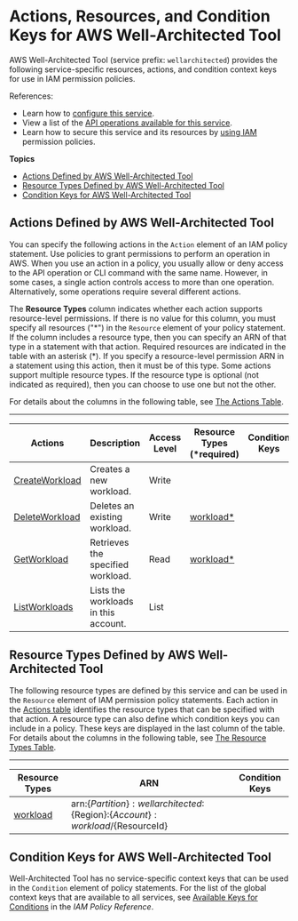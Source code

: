 # Actions, Resources, and Condition Keys for AWS Well\-Architected Tool<a name="list_awswell-architectedtool"></a>

AWS Well\-Architected Tool \(service prefix: `wellarchitected`\) provides the following service\-specific resources, actions, and condition context keys for use in IAM permission policies\.

References:
+ Learn how to [configure this service](https://docs.aws.amazon.com/wellarchitected/latest/userguide/)\.
+ View a list of the [API operations available for this service](https://docs.aws.amazon.com/wellarchitected/latest/userguide/)\.
+ Learn how to secure this service and its resources by [using IAM](https://docs.aws.amazon.com/wellarchitected/latest/userguide/iam-auth-access.html) permission policies\.

**Topics**
+ [Actions Defined by AWS Well\-Architected Tool](#awswell-architectedtool-actions-as-permissions)
+ [Resource Types Defined by AWS Well\-Architected Tool](#awswell-architectedtool-resources-for-iam-policies)
+ [Condition Keys for AWS Well\-Architected Tool](#awswell-architectedtool-policy-keys)

## Actions Defined by AWS Well\-Architected Tool<a name="awswell-architectedtool-actions-as-permissions"></a>

You can specify the following actions in the `Action` element of an IAM policy statement\. Use policies to grant permissions to perform an operation in AWS\. When you use an action in a policy, you usually allow or deny access to the API operation or CLI command with the same name\. However, in some cases, a single action controls access to more than one operation\. Alternatively, some operations require several different actions\.

The **Resource Types** column indicates whether each action supports resource\-level permissions\. If there is no value for this column, you must specify all resources \("\*"\) in the `Resource` element of your policy statement\. If the column includes a resource type, then you can specify an ARN of that type in a statement with that action\. Required resources are indicated in the table with an asterisk \(\*\)\. If you specify a resource\-level permission ARN in a statement using this action, then it must be of this type\. Some actions support multiple resource types\. If the resource type is optional \(not indicated as required\), then you can choose to use one but not the other\.

For details about the columns in the following table, see [The Actions Table](reference_policies_actions-resources-contextkeys.md#actions_table)\.


****  

| Actions | Description | Access Level | Resource Types \(\*required\) | Condition Keys | Dependent Actions | 
| --- | --- | --- | --- | --- | --- | 
|   [ CreateWorkload ](https://docs.aws.amazon.com/wellarchitected/latest/userguide/define-workload.html)  | Creates a new workload\. | Write |  |  |  | 
|   [ DeleteWorkload ](https://docs.aws.amazon.com/wellarchitected/latest/userguide/workloads-delete.html)  | Deletes an existing workload\. | Write |   [ workload\* ](#awswell-architectedtool-workload)   |  |  | 
|   [ GetWorkload ](https://docs.aws.amazon.com/wellarchitected/latest/userguide/workload-details.html)  | Retrieves the specified workload\. | Read |   [ workload\* ](#awswell-architectedtool-workload)   |  |  | 
|   [ ListWorkloads ](https://docs.aws.amazon.com/wellarchitected/latest/userguide/workloads-page.html)  | Lists the workloads in this account\. | List |  |  |  | 

## Resource Types Defined by AWS Well\-Architected Tool<a name="awswell-architectedtool-resources-for-iam-policies"></a>

The following resource types are defined by this service and can be used in the `Resource` element of IAM permission policy statements\. Each action in the [Actions table](#awswell-architectedtool-actions-as-permissions) identifies the resource types that can be specified with that action\. A resource type can also define which condition keys you can include in a policy\. These keys are displayed in the last column of the table\. For details about the columns in the following table, see [The Resource Types Table](reference_policies_actions-resources-contextkeys.md#resources_table)\.


****  

| Resource Types | ARN | Condition Keys | 
| --- | --- | --- | 
|   [ workload ](https://docs.aws.amazon.com/wellarchitected/latest/userguide/iam-auth-access.html)  |  arn:$\{Partition\}:wellarchitected:$\{Region\}:$\{Account\}:workload/$\{ResourceId\}  |  | 

## Condition Keys for AWS Well\-Architected Tool<a name="awswell-architectedtool-policy-keys"></a>

Well\-Architected Tool has no service\-specific context keys that can be used in the `Condition` element of policy statements\. For the list of the global context keys that are available to all services, see [Available Keys for Conditions](reference_policies_condition-keys.html#AvailableKeys) in the *IAM Policy Reference*\.